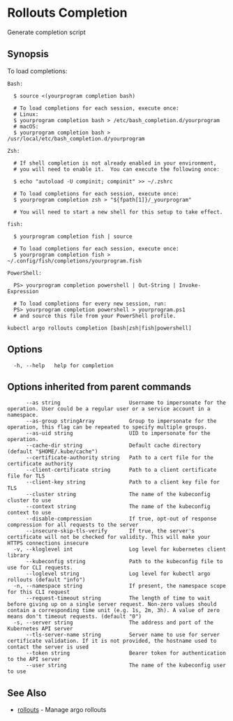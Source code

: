 # Rollouts Completion

Generate completion script

## Synopsis

To load completions:
	
	Bash:
	
	  $ source <(yourprogram completion bash)
	
	  # To load completions for each session, execute once:
	  # Linux:
	  $ yourprogram completion bash > /etc/bash_completion.d/yourprogram
	  # macOS:
	  $ yourprogram completion bash > /usr/local/etc/bash_completion.d/yourprogram
	
	Zsh:
	
	  # If shell completion is not already enabled in your environment,
	  # you will need to enable it.  You can execute the following once:
	
	  $ echo "autoload -U compinit; compinit" >> ~/.zshrc
	
	  # To load completions for each session, execute once:
	  $ yourprogram completion zsh > "${fpath[1]}/_yourprogram"
	
	  # You will need to start a new shell for this setup to take effect.
	
	fish:
	
	  $ yourprogram completion fish | source
	
	  # To load completions for each session, execute once:
	  $ yourprogram completion fish > ~/.config/fish/completions/yourprogram.fish
	
	PowerShell:
	
	  PS> yourprogram completion powershell | Out-String | Invoke-Expression
	
	  # To load completions for every new session, run:
	  PS> yourprogram completion powershell > yourprogram.ps1
	  # and source this file from your PowerShell profile.
	

```shell
kubectl argo rollouts completion [bash|zsh|fish|powershell]
```

## Options

```
  -h, --help   help for completion
```

## Options inherited from parent commands

```
      --as string                      Username to impersonate for the operation. User could be a regular user or a service account in a namespace.
      --as-group stringArray           Group to impersonate for the operation, this flag can be repeated to specify multiple groups.
      --as-uid string                  UID to impersonate for the operation.
      --cache-dir string               Default cache directory (default "$HOME/.kube/cache")
      --certificate-authority string   Path to a cert file for the certificate authority
      --client-certificate string      Path to a client certificate file for TLS
      --client-key string              Path to a client key file for TLS
      --cluster string                 The name of the kubeconfig cluster to use
      --context string                 The name of the kubeconfig context to use
      --disable-compression            If true, opt-out of response compression for all requests to the server
      --insecure-skip-tls-verify       If true, the server's certificate will not be checked for validity. This will make your HTTPS connections insecure
  -v, --kloglevel int                  Log level for kubernetes client library
      --kubeconfig string              Path to the kubeconfig file to use for CLI requests.
      --loglevel string                Log level for kubectl argo rollouts (default "info")
  -n, --namespace string               If present, the namespace scope for this CLI request
      --request-timeout string         The length of time to wait before giving up on a single server request. Non-zero values should contain a corresponding time unit (e.g. 1s, 2m, 3h). A value of zero means don't timeout requests. (default "0")
  -s, --server string                  The address and port of the Kubernetes API server
      --tls-server-name string         Server name to use for server certificate validation. If it is not provided, the hostname used to contact the server is used
      --token string                   Bearer token for authentication to the API server
      --user string                    The name of the kubeconfig user to use
```

## See Also

* [rollouts](kubectl-argo-rollouts.md)	 - Manage argo rollouts
